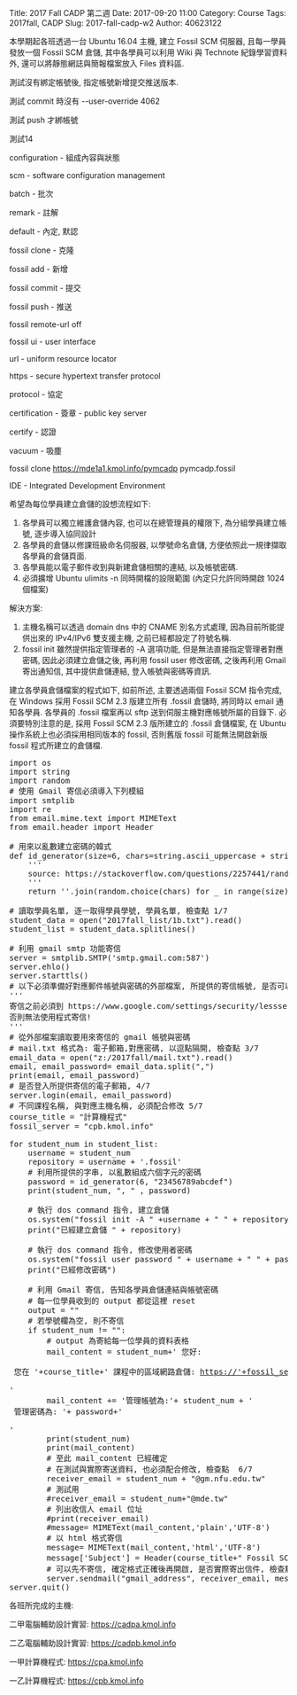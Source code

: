 Title: 2017 Fall CADP 第二週
Date: 2017-09-20 11:00
Category: Course
Tags: 2017fall, CADP
Slug: 2017-fall-cadp-w2
Author: 40623122

本學期起各班透過一台 Ubuntu 16.04 主機, 建立 Fossil SCM 伺服器, 且每一學員發放一個 Fossil SCM 倉儲, 其中各學員可以利用 Wiki 與 Technote 紀錄學習資料外, 還可以將靜態網誌與簡報檔案放入 Files 資料區.

<!-- PELICAN_END_SUMMARY -->

測試沒有綁定帳號後, 指定帳號新增提交推送版本.

測試 commit 時沒有 --user-override  4062

測試 push 才綁帳號

測試14

configuration - 組成內容與狀態

scm - software configuration management

batch - 批次

remark - 註解

default - 內定, 默認

fossil clone  - 克隆

fossil add  - 新增

fossil commit - 提交

fossil push - 推送

fossil remote-url off

fossil ui - user interface

url - uniform resource locator 

https - secure hypertext transfer protocol

protocol - 協定

certification - 簽章 - public key server

certify - 認證

vacuum - 吸塵

fossil clone https://mde1a1.kmol.info/pymcadp pymcadp.fossil

IDE - Integrated Development Environment

希望為每位學員建立倉儲的設想流程如下:

1. 各學員可以獨立維護倉儲內容, 也可以在總管理員的權限下, 為分組學員建立帳號, 逐步導入協同設計
2. 各學員的倉儲以修課班級命名伺服器, 以學號命名倉儲, 方便依照此一規律擷取各學員的倉儲頁面.
3. 各學員能以電子郵件收到與新建倉儲相關的連結, 以及帳號密碼.
4. 必須擴增 Ubuntu ulimits -n 同時開檔的設限範圍 (內定只允許同時開啟 1024 個檔案)

解決方案:

1. 主機名稱可以透過 domain dns 中的 CNAME 別名方式處理, 因為目前所能提供出來的 IPv4/IPv6 雙支援主機, 之前已經都設定了符號名稱.
2. fossil init 雖然提供指定管理者的 -A 選項功能, 但是無法直接指定管理者對應密碼, 因此必須建立倉儲之後, 再利用 fossil user 修改密碼, 之後再利用 Gmail 寄出通知信, 其中提供倉儲連結, 登入帳號與密碼等資訊.

建立各學員倉儲檔案的程式如下, 如前所述, 主要透過兩個 Fossil SCM 指令完成, 在 Windows 採用 Fossil SCM 2.3 版建立所有 .fossil 倉儲時, 將同時以 email 通知各學員. 各學員的 .fossil 檔案再以 sftp 送到伺服主機對應帳號所屬的目錄下. 必須要特別注意的是, 採用 Fossil SCM 2.3 版所建立的 .fossil 倉儲檔案, 在 Ubuntu 操作系統上也必須採用相同版本的 fossil, 否則舊版 fossil 可能無法開啟新版 fossil 程式所建立的倉儲檔.

<pre class="brush: python">
import os
import string
import random
# 使用 Gmail 寄信必須導入下列模組
import smtplib
import re
from email.mime.text import MIMEText  
from email.header import Header

# 用來以亂數建立密碼的韓式
def id_generator(size=6, chars=string.ascii_uppercase + string.digits):
    '''
    source: https://stackoverflow.com/questions/2257441/random-string-generation-with-upper-case-letters-and-digits-in-python
    '''
    return ''.join(random.choice(chars) for _ in range(size))

# 讀取學員名單, 逐一取得學員學號, 學員名單, 檢查點 1/7
student_data = open("2017fall_list/1b.txt").read()
student_list = student_data.splitlines()

# 利用 gmail smtp 功能寄信
server = smtplib.SMTP('smtp.gmail.com:587')
server.ehlo()
server.starttls()
# 以下必須準備好對應郵件帳號與密碼的外部檔案, 所提供的寄信帳號, 是否可以寄信, 檢查點 2/7
'''
寄信之前必須到 https://www.google.com/settings/security/lesssecureapps 修改權限, 改為較低安全權限
否則無法使用程式寄信!
'''
# 從外部檔案讀取要用來寄信的 gmail 帳號與密碼
# mail.txt 格式為: 電子郵箱,對應密碼, 以逗點隔開, 檢查點 3/7
email_data = open("z:/2017fall/mail.txt").read()
email, email_password= email_data.split(",")
print(email, email_password)
# 是否登入所提供寄信的電子郵箱, 4/7
server.login(email, email_password)
# 不同課程名稱, 與對應主機名稱, 必須配合修改 5/7
course_title = "計算機程式"
fossil_server = "cpb.kmol.info"

for student_num in student_list:
    username = student_num
    repository = username + '.fossil'
    # 利用所提供的字串, 以亂數組成六個字元的密碼
    password = id_generator(6, "23456789abcdef")
    print(student_num, ", " , password)

    # 執行 dos command 指令, 建立倉儲
    os.system("fossil init -A " +username + " " + repository)
    print("已經建立倉儲 " + repository)

    # 執行 dos command 指令, 修改使用者密碼
    os.system("fossil user password " + username + " " + password + " -R " + repository)
    print("已經修改密碼")
    
    # 利用 Gmail 寄信, 告知各學員倉儲連結與帳號密碼
    # 每一位學員收到的 output 都從這裡 reset
    output = ""
    # 若學號欄為空, 則不寄信
    if student_num != "":
        # output 為寄給每一位學員的資料表格
        mail_content = student_num+' 您好: <br /><br /> 您在 '+course_title+' 課程中的區域網路倉儲: <a href="https://'+fossil_server+'/'+student_num+'">https://'+fossil_server+'/'+student_num+'</a><br /><br />'
        mail_content += '管理帳號為:'+ student_num + '<br /> 管理密碼為: '+ password+'<br /><br />'
        print(student_num)
        print(mail_content)
        # 至此 mail_content 已經確定
        # 在測試與實際寄送資料, 也必須配合修改, 檢查點  6/7
        receiver_email = student_num + "@gm.nfu.edu.tw"
        # 測試用
        #receiver_email = student_num+"@mde.tw"
        # 列出收信人 email 位址
        #print(receiver_email)
        #message= MIMEText(mail_content,'plain','UTF-8')
        # 以 html 格式寄信
        message= MIMEText(mail_content,'html','UTF-8')
        message['Subject'] = Header(course_title+" Fossil SCM 帳號通知", 'UTF-8') 
        # 可以先不寄信, 確定格式正確後再開啟, 是否實際寄出信件, 檢查點 7/7
        server.sendmail("gmail_address", receiver_email, message.as_string())
server.quit()
</pre>

各班所完成的主機:

二甲電腦輔助設計實習: <a href="https://cadpa.kmol.info">https://cadpa.kmol.info</a>

二乙電腦輔助設計實習: <a href="https://cadpb.kmol.info">https://cadpb.kmol.info</a>

一甲計算機程式: <a href="https://cpa.kmol.info">https://cpa.kmol.info</a>

一乙計算機程式: <a href="https://cpb.kmol.info">https://cpb.kmol.info</a>